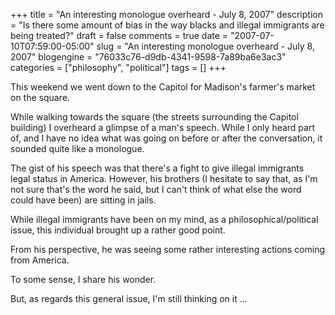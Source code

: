 +++
title = "An interesting monologue overheard - July 8, 2007"
description = "Is there some amount of bias in the way blacks and illegal immigrants are being treated?"
draft = false
comments = true
date = "2007-07-10T07:59:00-05:00"
slug = "An interesting monologue overheard - July 8, 2007"
blogengine = "76033c76-d9db-4341-9598-7a89ba6e3ac3"
categories = ["philosophy", "political"]
tags = []
+++

<p>
This weekend we went down to the Capitol for Madison&#39;s farmer&#39;s market on the square.
</p>
<p>
While walking towards the square (the streets surrounding the Capitol building) I overheard a glimpse of a man&#39;s speech. While I only heard part of, and I have no idea what was going on before or after the conversation, it sounded quite like a monologue.
</p>
<p>
The gist of his speech was that there&#39;s a fight to give illegal immigrants legal status in America. However, his brothers (I hesitate to say that, as I&#39;m not sure that&#39;s the word he said, but I can&#39;t think of what else the word could have been) are sitting in jails.
</p>
<p>
While illegal immigrants have been on my mind, as a philosophical/political issue, this individual brought up a rather good point.
</p>
<p>
From his perspective, he was seeing some rather interesting actions coming from America.
</p>
<p>
To some sense, I share his wonder.
</p>
<p>
But, as regards this general issue, I&#39;m still thinking on it ...&nbsp;
</p>

